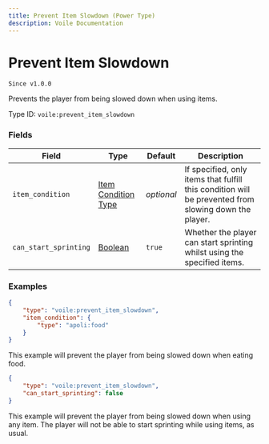 ```yaml
---
title: Prevent Item Slowdown (Power Type)
description: Voile Documentation
---
```


# Prevent Item Slowdown

`Since v1.0.0`

Prevents the player from being slowed down when using items.

Type ID: `voile:prevent_item_slowdown`

### Fields

Field | Type | Default | Description
------|------|---------|------------
`item_condition` | [Item Condition Type](https://origins.readthedocs.io/en/latest/types/item_condition_types/) | *optional* | If specified, only items that fulfill this condition will be prevented from slowing down the player.
`can_start_sprinting` | [Boolean](https://origins.readthedocs.io/en/latest/types/data_types/boolean/) | `true` | Whether the player can start sprinting whilst using the specified items.

### Examples

```json
{
    "type": "voile:prevent_item_slowdown",
    "item_condition": {
        "type": "apoli:food"
    }
}
```

This example will prevent the player from being slowed down when eating food.

```json
{
    "type": "voile:prevent_item_slowdown",
    "can_start_sprinting": false
}
```

This example will prevent the player from being slowed down when using any item. The player will not be able to start sprinting while using items, as usual.